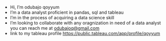- Hi, I’m odubajo qoyyum
- I’m a data analyst proficient in pandas, sql and tableau
- I’m in the process of acquiring  a data science skill
-  I’m looking to collaborate with any oragnization in need of a data analyst
 you can reach me at odubajoq@gmail.com
- link to my tableau profile https://public.tableau.com/app/profile/qoyyum

<!---
odubajo/odubajo is a ✨ special ✨ repository because its `README.md` (this file) appears on your GitHub profile.
You can click the Preview link to take a look at your changes.
--->
